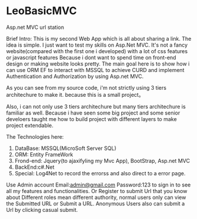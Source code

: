 # LeoBasicMVC
Asp.net MVC url station

Brief Intro:
This is my second Web App which is all about sharing a link.
The idea is simple. I just want to test my skills on Asp.Net MVC.
It's not a fancy website(compared with the first one i developed) with a lot of css features or javascript features
Because i dont want to spend time on front-end design or making website looks pretty.
The main goal here is to show how i can use ORM EF to interact with MSSQL to achieve CURD and implement Authentication and Authorization by using Asp.net MVC.


As you can see from my source code, i'm not strictly using 3 tiers architechure to make it.
because this is a small project。

Also, i can not only use 3 tiers architechure but many tiers architechure is familiar as well. 
Because i have seen some big project and some senior develoers taught me how to build project with different layers to make project extendable.

The Technologies here:
1. DataBase: MSSQL(MicroSoft Server SQL)
2. ORM: Entity FrameWork
3. Frond-end: Jquery(to ajaxifyling my Mvc App), BootStrap, Asp.net MVC 
4. BackEnd:c#.Net
5. Special: Log4Net to record the errorss and also direct to a error page.

Use Admin account
Email:admin@gmail.com   Password:123 
to sign in to see all my features and functionalities.
Or Register to submit Url that you know about
Different roles mean different authority, normal users only can view the Submitted URL or Submit a URL.
Anonymous Users also can submit a Url by clicking casual submit.
               
